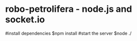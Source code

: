 # robo-petrolifera - node.js and socket.io
#install dependencies
$npm install
#start the server
$node ./
